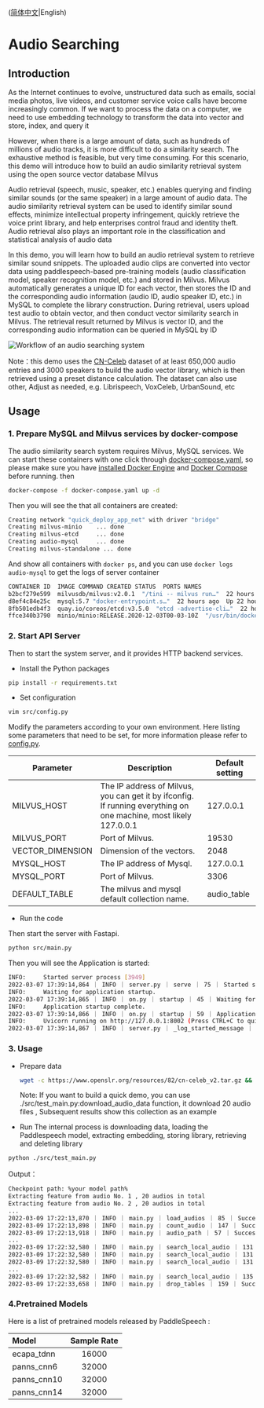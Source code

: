([简体中文](./README_cn.md)|English)

# Audio Searching

## Introduction
As the Internet continues to evolve, unstructured data such as emails, social media photos, live videos, and customer service voice calls have become increasingly common.  If we want to process the data on a computer, we need to use embedding technology to transform the data into vector and store, index, and query it

However, when there is a large amount of data, such as hundreds of millions of audio tracks, it is more difficult to do a similarity search.  The exhaustive method is feasible, but very time consuming.  For this scenario, this demo will introduce how to build an audio similarity retrieval system using the open source vector database Milvus

Audio retrieval (speech, music, speaker, etc.) enables querying and finding similar sounds (or the same speaker) in a large amount of audio data.  The audio similarity retrieval system can be used to identify similar sound effects, minimize intellectual property infringement, quickly retrieve the voice print library, and help enterprises control fraud and identity theft.  Audio retrieval also plays an important role in the classification and statistical analysis of audio data

In this demo, you will learn how to build an audio retrieval system to retrieve similar sound snippets.  The uploaded audio clips are converted into vector data using paddlespeech-based pre-training models (audio classification model, speaker recognition model, etc.) and stored in Milvus.  Milvus automatically generates a unique ID for each vector, then stores the ID and the corresponding audio information (audio ID, audio speaker ID, etc.) in MySQL to complete the library construction.  During retrieval, users upload test audio to obtain vector, and then conduct vector similarity search in Milvus. The retrieval result returned by Milvus is vector ID, and the corresponding audio information can be queried in MySQL by ID

![Workflow of an audio searching system](./img/audo_searching.png)

Note：this demo uses the [CN-Celeb](http://openslr.org/82/) dataset of at least 650,000 audio entries and 3000 speakers to build the audio vector library, which is then retrieved using a preset distance calculation. The dataset can also use other,  Adjust as needed, e.g. Librispeech, VoxCeleb, UrbanSound, etc

## Usage
### 1. Prepare MySQL and Milvus services by docker-compose
The audio similarity search system requires Milvus, MySQL services. We can start these containers with one click through [docker-compose.yaml](./docker-compose.yaml), so please make sure you have [installed Docker Engine](https://docs.docker.com/engine/install/) and [Docker Compose](https://docs.docker.com/compose/install/) before running. then

```bash
docker-compose -f docker-compose.yaml up -d
```

Then you will see the that all containers are created:

```bash
Creating network "quick_deploy_app_net" with driver "bridge"
Creating milvus-minio    ... done
Creating milvus-etcd     ... done
Creating audio-mysql     ... done
Creating milvus-standalone ... done
```

And show all containers with `docker ps`, and you can use `docker logs audio-mysql` to get the logs of server container

```bash
CONTAINER ID  IMAGE COMMAND CREATED STATUS  PORTS NAMES
b2bcf279e599  milvusdb/milvus:v2.0.1  "/tini -- milvus run…"  22 hours ago  Up 22 hours 0.0.0.0:19530->19530/tcp  milvus-standalone
d8ef4c84e25c  mysql:5.7 "docker-entrypoint.s…"  22 hours ago  Up 22 hours 0.0.0.0:3306->3306/tcp, 33060/tcp audio-mysql
8fb501edb4f3  quay.io/coreos/etcd:v3.5.0  "etcd -advertise-cli…"  22 hours ago  Up 22 hours 2379-2380/tcp milvus-etcd
ffce340b3790  minio/minio:RELEASE.2020-12-03T00-03-10Z  "/usr/bin/docker-ent…"  22 hours ago  Up 22 hours (healthy) 9000/tcp  milvus-minio

```

### 2. Start API Server
Then to start the system server, and it provides HTTP backend services.

- Install the Python packages

```bash
pip install -r requirements.txt
```
- Set configuration

```bash
vim src/config.py
```

Modify the parameters according to your own environment. Here listing some parameters that need to be set, for more information please refer to [config.py](./src/config.py).

| **Parameter**    | **Description**                                       | **Default setting** |
| ---------------- | ----------------------------------------------------- | ------------------- |
| MILVUS_HOST      | The IP address of Milvus, you can get it by ifconfig. If running everything on one machine, most likely 127.0.0.1 | 127.0.0.1           |
| MILVUS_PORT      | Port of Milvus.                                       | 19530               |
| VECTOR_DIMENSION | Dimension of the vectors.                             | 2048                |
| MYSQL_HOST       | The IP address of Mysql.                              | 127.0.0.1           |
| MYSQL_PORT       | Port of Milvus.                                       | 3306                |
| DEFAULT_TABLE    | The milvus and mysql default collection name.         | audio_table          |

- Run the code

Then start the server with Fastapi.

```bash
python src/main.py
```

Then you will see the Application is started:

```bash
INFO:     Started server process [3949]
2022-03-07 17:39:14,864 ｜ INFO ｜ server.py ｜ serve ｜ 75 ｜ Started server process [3949]
INFO:     Waiting for application startup.
2022-03-07 17:39:14,865 ｜ INFO ｜ on.py ｜ startup ｜ 45 ｜ Waiting for application startup.
INFO:     Application startup complete.
2022-03-07 17:39:14,866 ｜ INFO ｜ on.py ｜ startup ｜ 59 ｜ Application startup complete.
INFO:     Uvicorn running on http://127.0.0.1:8002 (Press CTRL+C to quit)
2022-03-07 17:39:14,867 ｜ INFO ｜ server.py ｜ _log_started_message ｜ 206 ｜ Uvicorn running on http://127.0.0.1:8002 (Press CTRL+C to quit)
```

### 3. Usage
- Prepare data
  ```bash
  wget -c https://www.openslr.org/resources/82/cn-celeb_v2.tar.gz && tar -xvf cn-celeb_v2.tar.gz 
  ```
  Note: If you want to build a quick demo, you can use ./src/test_main.py:download_audio_data function, it download 20 audio files , Subsequent results show this collection as an example
 
 - Run
  The internal process is downloading data, loading the Paddlespeech model, extracting embedding, storing library, retrieving and deleting library  
  ```bash
  python ./src/test_main.py
  ```

  Output：
  ```bash
  Checkpoint path: %your model path%
  Extracting feature from audio No. 1 , 20 audios in total
  Extracting feature from audio No. 2 , 20 audios in total
  ...
  2022-03-09 17:22:13,870 ｜ INFO ｜ main.py ｜ load_audios ｜ 85 ｜ Successfully loaded data, total count: 20
  2022-03-09 17:22:13,898 ｜ INFO ｜ main.py ｜ count_audio ｜ 147 ｜ Successfully count the number of data!
  2022-03-09 17:22:13,918 ｜ INFO ｜ main.py ｜ audio_path ｜ 57 ｜ Successfully load audio: ./example_audio/test.wav
  ...
  2022-03-09 17:22:32,580 ｜ INFO ｜ main.py ｜ search_local_audio ｜ 131 ｜ search result http://testserver/data?audio_path=./example_audio/test.wav, distance 0.0
  2022-03-09 17:22:32,580 ｜ INFO ｜ main.py ｜ search_local_audio ｜ 131 ｜ search result http://testserver/data?audio_path=./example_audio/knife_chopping.wav, distance 0.021805256605148315
  2022-03-09 17:22:32,580 ｜ INFO ｜ main.py ｜ search_local_audio ｜ 131 ｜ search result http://testserver/data?audio_path=./example_audio/knife_cut_into_flesh.wav, distance 0.052762262523174286
  ...
  2022-03-09 17:22:32,582 ｜ INFO ｜ main.py ｜ search_local_audio ｜ 135 ｜ Successfully searched similar audio!
  2022-03-09 17:22:33,658 ｜ INFO ｜ main.py ｜ drop_tables ｜ 159 ｜ Successfully drop tables in Milvus and MySQL!
  ```

### 4.Pretrained Models

Here is a list of pretrained models released by PaddleSpeech :

| Model | Sample Rate
| :--- | :---: 
| ecapa_tdnn | 16000
| panns_cnn6| 32000
| panns_cnn10| 32000
| panns_cnn14| 32000
